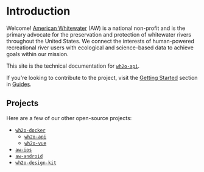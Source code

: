 # Introduction

Welcome! [American Whitewater](https://www.americanwhitewater.org/) (AW) is a national non-profit and is the primary advocate for the preservation and protection of whitewater rivers throughout the United States. We connect the interests of human-powered recreational river users with ecological and science-based data to achieve goals within our mission.

This site is the technical documentation for [`wh2o-api`](https://github.com/AmericanWhitewater/wh2o-api).

If you're looking to contribute to the project, visit the [Getting Started](/guide/quick-start.md) section in [Guides](/guide/).

## Projects

Here are a few of our other open-source projects:

- [`wh2o-docker`](https://github.com/AmericanWhitewater/wh2o-docker)
  - [`wh2o-api`](https://github.com/AmericanWhitewater/wh2o-api)
  - [`wh2o-vue`](https://github.com/AmericanWhitewater/wh2o-vue)
- [`aw-ios`](https://github.com/AmericanWhitewater/aw-ios)
- [`aw-android`](https://github.com/AmericanWhitewater/aw-android)
- [`wh2o-design-kit`](https://github.com/AmericanWhitewater/wh2o-design-kit)
